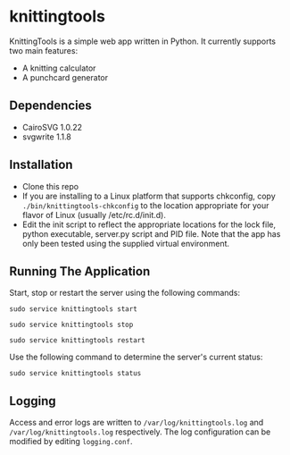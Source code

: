 # knittingtools

KnittingTools is a simple web app written in Python. It currently supports two main features:
* A knitting calculator
* A punchcard generator

## Dependencies
* CairoSVG 1.0.22
* svgwrite 1.1.8

## Installation
* Clone this repo
* If you are installing to a Linux platform that supports chkconfig, copy `./bin/knittingtools-chkconfig` to the location appropriate for your flavor of Linux (usually /etc/rc.d/init.d).
* Edit the init script to reflect the appropriate locations for the lock file, python executable, server.py script and PID file. Note that the app has only been tested using the supplied virtual environment.

## Running The Application
Start, stop or restart the server using the following commands:

`sudo service knittingtools start`

`sudo service knittingtools stop`

`sudo service knittingtools restart`

Use the following command to determine the server's current status:

`sudo service knittingtools status`

## Logging
Access and error logs are written to `/var/log/knittingtools.log` and `/var/log/knittingtools.log` respectively. The log configuration can be modified by editing `logging.conf`.
